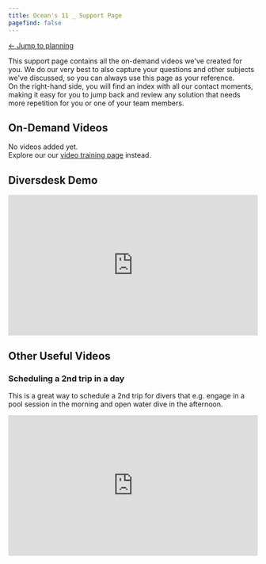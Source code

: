```yaml
---
title: Ocean's 11 _ Support Page
pagefind: false
---
```

<a href="https://oceans11.diversdesk.com/planning?persist_flow=signin&persist_authMethod=password&persist_establishment_id=9ebf3e8b-9e70-4695-99d3-f6ccec13490e&persist_operator_id=be419a4c-86c5-4774-83c6-8ab10cfb4adb&persist_timezone=Asia%2FSingapore" target="_blank">&#8592; Jump to planning</a>

This support page contains all the on-demand videos we've created for you. We do our very best to also capture your questions and other subjects we've discussed, so you can always use this page as your reference. <br>
On the right-hand side, you will find an index with all our contact moments, making it easy for you to jump back and review any solution that needs more repetition for you or one of your team members.

## On-Demand Videos
No videos added yet. <br>
Explore our our [video training page](/video_training) instead.

## Diversdesk Demo
<div style="position: relative; padding-bottom: 56.25%; height: 0;"><iframe src="https://www.loom.com/embed/21aa01ed2a764d829d97988ed0a5fcf5?sid=fcb3fa3e-0a95-4cbd-a242-a56b1d2def56" frameborder="0" webkitallowfullscreen mozallowfullscreen allowfullscreen style="position: absolute; top: 0; left: 0; width: 100%; height: 100%;"></iframe></div>

## Other Useful Videos 
### Scheduling a 2nd trip in a day 
This is a great way to schedule a 2nd trip for divers that e.g. engage in a pool session in the morning and open water dive in the afternoon. 
<div style="position: relative; padding-bottom: 56.25%; height: 0;"><iframe src="https://www.loom.com/embed/3fdb1c7d49ac44ccb98150db41b67c72?sid=ad3c780c-c783-40c7-8f02-8526449d4fb9" frameborder="0" webkitallowfullscreen mozallowfullscreen allowfullscreen style="position: absolute; top: 0; left: 0; width: 100%; height: 100%;"></iframe></div>